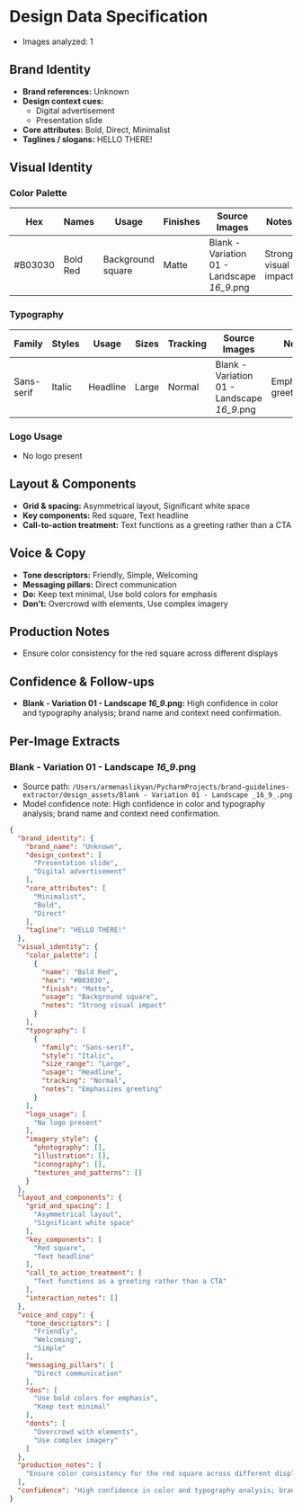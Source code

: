 # Design Data Specification

- Images analyzed: 1

## Brand Identity
- **Brand references:** Unknown
- **Design context cues:**
  - Digital advertisement
  - Presentation slide
- **Core attributes:** Bold, Direct, Minimalist
- **Taglines / slogans:** HELLO THERE!

## Visual Identity
### Color Palette
| Hex | Names | Usage | Finishes | Source Images | Notes |
| --- | ----- | ----- | -------- | ------------- | ----- |
| #B03030 | Bold Red | Background square | Matte | Blank - Variation 01 - Landscape _16_9_.png | Strong visual impact |

### Typography
| Family | Styles | Usage | Sizes | Tracking | Source Images | Notes |
| ------ | ------ | ----- | ----- | -------- | ------------- | ----- |
| Sans-serif | Italic | Headline | Large | Normal | Blank - Variation 01 - Landscape _16_9_.png | Emphasizes greeting |

### Logo Usage
- No logo present

## Layout & Components
- **Grid & spacing:** Asymmetrical layout, Significant white space
- **Key components:** Red square, Text headline
- **Call-to-action treatment:** Text functions as a greeting rather than a CTA

## Voice & Copy
- **Tone descriptors:** Friendly, Simple, Welcoming
- **Messaging pillars:** Direct communication
- **Do:** Keep text minimal, Use bold colors for emphasis
- **Don't:** Overcrowd with elements, Use complex imagery

## Production Notes
- Ensure color consistency for the red square across different displays

## Confidence & Follow-ups
- **Blank - Variation 01 - Landscape _16_9_.png:** High confidence in color and typography analysis; brand name and context need confirmation.

## Per-Image Extracts
### Blank - Variation 01 - Landscape _16_9_.png
- Source path: `/Users/armenaslikyan/PycharmProjects/brand-guidelines-extractor/design_assets/Blank - Variation 01 - Landscape _16_9_.png`
- Model confidence note: High confidence in color and typography analysis; brand name and context need confirmation.

```json
{
  "brand_identity": {
    "brand_name": "Unknown",
    "design_context": [
      "Presentation slide",
      "Digital advertisement"
    ],
    "core_attributes": [
      "Minimalist",
      "Bold",
      "Direct"
    ],
    "tagline": "HELLO THERE!"
  },
  "visual_identity": {
    "color_palette": [
      {
        "name": "Bold Red",
        "hex": "#B03030",
        "finish": "Matte",
        "usage": "Background square",
        "notes": "Strong visual impact"
      }
    ],
    "typography": [
      {
        "family": "Sans-serif",
        "style": "Italic",
        "size_range": "Large",
        "usage": "Headline",
        "tracking": "Normal",
        "notes": "Emphasizes greeting"
      }
    ],
    "logo_usage": [
      "No logo present"
    ],
    "imagery_style": {
      "photography": [],
      "illustration": [],
      "iconography": [],
      "textures_and_patterns": []
    }
  },
  "layout_and_components": {
    "grid_and_spacing": [
      "Asymmetrical layout",
      "Significant white space"
    ],
    "key_components": [
      "Red square",
      "Text headline"
    ],
    "call_to_action_treatment": [
      "Text functions as a greeting rather than a CTA"
    ],
    "interaction_notes": []
  },
  "voice_and_copy": {
    "tone_descriptors": [
      "Friendly",
      "Welcoming",
      "Simple"
    ],
    "messaging_pillars": [
      "Direct communication"
    ],
    "dos": [
      "Use bold colors for emphasis",
      "Keep text minimal"
    ],
    "donts": [
      "Overcrowd with elements",
      "Use complex imagery"
    ]
  },
  "production_notes": [
    "Ensure color consistency for the red square across different displays"
  ],
  "confidence": "High confidence in color and typography analysis; brand name and context need confirmation."
}
```
